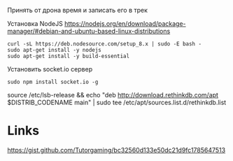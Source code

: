 Принять от дрона время и записать его в трек

Установка NodeJS https://nodejs.org/en/download/package-manager/#debian-and-ubuntu-based-linux-distributions

    curl -sL https://deb.nodesource.com/setup_8.x | sudo -E bash -
    sudo apt-get install -y nodejs
    sudo apt-get install -y build-essential

Установить socket.io сервер

    sudo npm install socket.io -g



source /etc/lsb-release && echo "deb http://download.rethinkdb.com/apt $DISTRIB_CODENAME main" | sudo tee /etc/apt/sources.list.d/rethinkdb.list



# Links

https://gist.github.com/Tutorgaming/bc32560d133e50dc21d9fc1785647513

